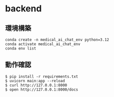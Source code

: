 # backend


## 環境構築
```
conda create -n medical_ai_chat_env python=3.12
conda activate medical_ai_chat_env
conda env list
```

## 動作確認
```
$ pip install -r requirements.txt
$ uvicorn main:app --reload
$ curl http://127.0.0.1:8000
$ open http://127.0.0.1:8000/docs
```
